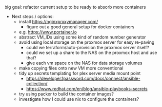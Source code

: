 big goal:
  refactor current setup to be ready to absorb more containers

  - Next steps / options:
    - install https://nginxproxymanager.com/ 
      - figure out a good general setup for docker containers
	- e.g. https://www.portainer.io
    - abstract VM_IDs using some kind of random number generator
    - avoid using local storage on the proxmox server for easy re-paving
      - could we terraform/auto-provision the proxmox server itself?
      - could we set up a share to the NAS on the proxmox host and use that?
      - give each vm space on the NAS for data storage volumes
    - make copying files onto new VM more conventional
    - tidy up secrets templating for plex server media mount point
      - https://developer.1password.com/docs/connect/ansible-collection/
      - https://www.redhat.com/en/blog/ansible-playbooks-secrets
    - try using packer to build the container images?
    - investigate how I could use nix to configure the containers?
